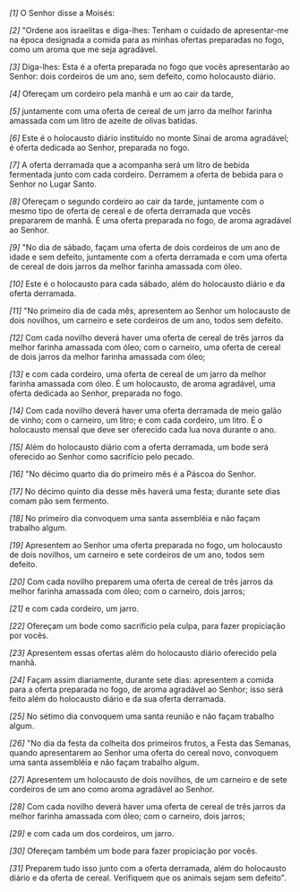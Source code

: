 *[1]* O Senhor disse a Moisés:

*[2]* "Ordene aos israelitas e diga-lhes: Tenham o cuidado de apresentar-me na época designada a comida para as minhas ofertas preparadas no fogo, como um aroma que me seja agradável.

*[3]* Diga-lhes: Esta é a oferta preparada no fogo que vocês apresentarão ao Senhor: dois cordeiros de um ano, sem defeito, como holocausto diário.

*[4]* Ofereçam um cordeiro pela manhã e um ao cair da tarde,

*[5]* juntamente com uma oferta de cereal de um jarro da melhor farinha amassada com um litro de azeite de olivas batidas.

*[6]* Este é o holocausto diário instituído no monte Sinai de aroma agradável; é oferta dedicada ao Senhor, preparada no fogo.

*[7]* A oferta derramada que a acompanha será um litro de bebida fermentada junto com cada cordeiro. Derramem a oferta de bebida para o Senhor no Lugar Santo.

*[8]* Ofereçam o segundo cordeiro ao cair da tarde, juntamente com o mesmo tipo de oferta de cereal e de oferta derramada que vocês prepararem de manhã. É uma oferta preparada no fogo, de aroma agradável ao Senhor.

*[9]* "No dia de sábado, façam uma oferta de dois cordeiros de um ano de idade e sem defeito, juntamente com a oferta derramada e com uma oferta de cereal de dois jarros da melhor farinha amassada com óleo.

*[10]* Este é o holocausto para cada sábado, além do holocausto diário e da oferta derramada.

*[11]* "No primeiro dia de cada mês, apresentem ao Senhor um holocausto de dois novilhos, um carneiro e sete cordeiros de um ano, todos sem defeito.

*[12]* Com cada novilho deverá haver uma oferta de cereal de três jarros da melhor farinha amassada com óleo; com o carneiro, uma oferta de cereal de dois jarros da melhor farinha amassada com óleo;

*[13]* e com cada cordeiro, uma oferta de cereal de um jarro da melhor farinha amassada com óleo. É um holocausto, de aroma agradável, uma oferta dedicada ao Senhor, preparada no fogo.

*[14]* Com cada novilho deverá haver uma oferta derramada de meio galão de vinho; com o carneiro, um litro; e com cada cordeiro, um litro. É o holocausto mensal que deve ser oferecido cada lua nova durante o ano.

*[15]* Além do holocausto diário com a oferta derramada, um bode será oferecido ao Senhor como sacrifício pelo pecado.

*[16]* "No décimo quarto dia do primeiro mês é a Páscoa do Senhor.

*[17]* No décimo quinto dia desse mês haverá uma festa; durante sete dias comam pão sem fermento.

*[18]* No primeiro dia convoquem uma santa assembléia e não façam trabalho algum.

*[19]* Apresentem ao Senhor uma oferta preparada no fogo, um holocausto de dois novilhos, um carneiro e sete cordeiros de um ano, todos sem defeito.

*[20]* Com cada novilho preparem uma oferta de cereal de três jarros da melhor farinha amassada com óleo; com o carneiro, dois jarros;

*[21]* e com cada cordeiro, um jarro.

*[22]* Ofereçam um bode como sacrifício pela culpa, para fazer propiciação por vocês.

*[23]* Apresentem essas ofertas além do holocausto diário oferecido pela manhã.

*[24]* Façam assim diariamente, durante sete dias: apresentem a comida para a oferta preparada no fogo, de aroma agradável ao Senhor; isso será feito além do holocausto diário e da sua oferta derramada.

*[25]* No sétimo dia convoquem uma santa reunião e não façam trabalho algum.

*[26]* "No dia da festa da colheita dos primeiros frutos, a Festa das Semanas, quando apresentarem ao Senhor uma oferta do cereal novo, convoquem uma santa assembléia e não façam trabalho algum.

*[27]* Apresentem um holocausto de dois novilhos, de um carneiro e de sete cordeiros de um ano como aroma agradável ao Senhor.

*[28]* Com cada novilho deverá haver uma oferta de cereal de três jarros da melhor farinha amassada com óleo; com o carneiro, dois jarros;

*[29]* e com cada um dos cordeiros, um jarro.

*[30]* Ofereçam também um bode para fazer propiciação por vocês.

*[31]* Preparem tudo isso junto com a oferta derramada, além do holocausto diário e da oferta de cereal. Verifiquem que os animais sejam sem defeito".

